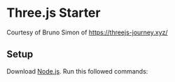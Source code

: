 # Three.js Starter
Courtesy of Bruno Simon of https://threejs-journey.xyz/

## Setup
Download [Node.js](https://nodejs.org/en/download/).
Run this followed commands:
